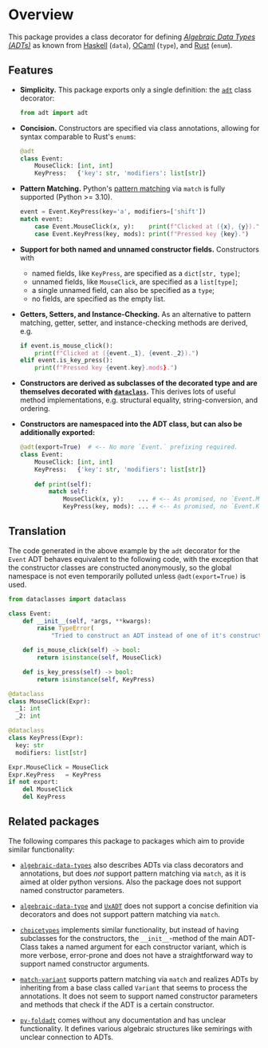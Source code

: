 # Overview

This package provides a class decorator for defining
*[Algebraic Data Types (ADTs)](https://en.wikipedia.org/wiki/Algebraic_data_type)* as known from
[Haskell](https://wiki.haskell.org/Algebraic_data_type) (`data`),
[OCaml](https://cs3110.github.io/textbook/chapters/data/algebraic_data_types.html) (`type`), and
[Rust](https://doc.rust-lang.org/book/ch06-01-defining-an-enum.html) (`enum`).

## Features

- **Simplicity.** This package exports only a single definition: the
  [`adt`](../reference/#adt.adt) class decorator:
  ```python
  from adt import adt
  ```

- **Concision.** Constructors are specified via class annotations,
  allowing for syntax comparable to Rust's `enum`s:
  ```python
  @adt
  class Event:
      MouseClick: [int, int]
      KeyPress:   {'key': str, 'modifiers': list[str]}
  ```

- **Pattern Matching.** Python's [pattern matching](https://peps.python.org/pep-0636/) via `match` is fully supported (Python >= 3.10).
  ```python
  event = Event.KeyPress(key='a', modifiers=['shift'])
  match event:
      case Event.MouseClick(x, y):    print(f"Clicked at ({x}, {y}).")
      case Event.KeyPress(key, mods): print(f"Pressed key {key}.")
  ```

-   **Support for both named and unnamed constructor fields.** Constructors with

    - named fields, like `KeyPress`, are specified as a `dict[str, type]`;
    - unnamed fields, like `MouseClick`,  are specified as a `list[type]`;
    - a single unnamed field, can also be specified as a `type`;
    - no fields, are specified as the empty list.

- **Getters, Setters, and Instance-Checking.** As an alternative to pattern matching, getter,
  setter, and instance-checking methods are derived, e.g.
  ```python
  if event.is_mouse_click():
      print(f"Clicked at ({event._1}, {event._2}).")
  elif event.is_key_press():
      print(f"Pressed key {event.key}.mods}.")
  ```

- **Constructors are derived as subclasses of the decorated type and
   are themselves decorated with
   [`dataclass`](https://docs.python.org/3/library/dataclasses.html).**
  This derives lots of useful method implementations, e.g. structural
  equality, string-conversion, and ordering.

- **Constructors are namespaced into the ADT class, but can also be additionally exported:**
  ```python
  @adt(export=True)  # <-- No more `Event.` prefixing required.
  class Event:
      MouseClick: [int, int]
      KeyPress:   {'key': str, 'modifiers': list[str]}
      
      def print(self):
          match self:
              MouseClick(x, y):    ... # <-- As promised, no `Event.MouseClick`!
              KeyPress(key, mods): ... # <-- As promised, no `Event.KeyPress`!
  ```


## Translation

The code generated in the above example by the `adt` decorator for the
`Event` ADT behaves equivalent to the following code, with the
exception that the constructor classes are constructed anonymously, so
the global namespace is not even temporarily polluted unless
`@adt(export=True)` is used.

```python
from dataclasses import dataclass

class Event:
    def __init__(self, *args, **kwargs):
        raise TypeError(
            "Tried to construct an ADT instead of one of it's constructors.")

    def is_mouse_click(self) -> bool:
        return isinstance(self, MouseClick)

    def is_key_press(self) -> bool:
        return isinstance(self, KeyPress)

@dataclass
class MouseClick(Expr):
  _1: int
  _2: int

@dataclass
class KeyPress(Expr):
  key: str
  modifiers: list[str]

Expr.MouseClick = MouseClick
Expr.KeyPress   = KeyPress
if not export:
    del MouseClick
    del KeyPress
```

## Related packages

The following compares this package to packages which aim to provide similar functionality:

- [`algebraic-data-types`](https://pypi.org/project/algebraic-data-types/)
  also describes ADTs via class decorators and
  annotations, but does *not* support pattern matching via `match`, as it is aimed
  at older python versions. Also the package does not support named
  constructor parameters.

- [`algebraic-data-type`](https://pypi.org/project/algebraic-data-type/) and
  [`UxADT`](https://pypi.org/project/UxADT/)
  does not support a concise definition via decorators and does not
  support pattern matching via `match`.

- [`choicetypes`](https://pypi.org/project/choicetypes/) implements
  similar functionality, but instead of having subclasses for the constructors,
  the `__init__`-method of the main ADT-Class takes a named argument
  for each constructor variant, which is more verbose, error-prone and
  does not have a straightforward way to support named constructor arguments.

- [`match-variant`](https://pypi.org/project/match-variant/) supports
  pattern matching via `match` and realizes ADTs by inheriting from a
  base class called `Variant` that seems to process the annotations.
  It does not seem to support named constructor parameters and
  methods that check if the ADT is a certain constructor.

- [`py-foldadt`](https://pypi.org/project/py-foldadt/) comes without
  any documentation and has unclear functionality. It defines various
  algebraic structures like semirings with unclear connection to ADTs.
